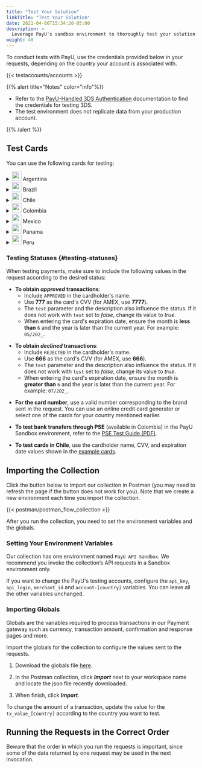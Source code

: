 ```yaml
---
title: "Test Your Solution"
linkTitle: "Test Your Solution"
date: 2021-04-06T15:34:20-05:00
description: >
  Leverage PayU's sandbox environment to thoroughly test your solution before transitioning to the live environment, where real payments and transactions take place.
weight: 40
---
```

<script>
  function openTarget() {
    var hash = location.hash.substring(1);
    if(hash) {
      var details = document.getElementById(hash);
    } 
    if(details && details.tagName.toLowerCase() === 'details') {
      details.open = true;
      details.scrollIntoView(true);
    }
  }
  window.addEventListener('DOMContentLoaded', openTarget);
</script>
To conduct tests with PayU, use the credentials provided below in your requests, depending on the country your account is associated with.  

{{< testaccounts/accounts >}}

{{% alert title="Notes" color="info"%}}

* Refer to the <a href="https://developers.payulatam.com/latam/en/docs/services/3dsauthentication/payu-handled-3ds-authentication.html#testing-the-3ds-authentication" target="_blank">PayU-Handled 3DS Authentication</a> documentation to find the credentials for testing 3DS.
* The test environment does not replicate data from your production account.

{{% /alert %}}

## Test Cards

You can use the following cards for testing:

<details id="argentina">
<summary><img src="/assets/Argentina.png" width="25px"/> Argentina</summary>

| Card                       | Number                              |
|----------------------------|-------------------------------------|
| **AMEX Credit Card**       | 376414000000009                     |
| **ARGENCARD Credit Card**  | 5011050000000001                    |
| **CABAL Credit Card**      | 5896570000000008                    |
| **CENCOSUD Credit Card**   | 6034930000000005 - 5197670000000002 |
| **DINERS Credit Card**     | 36481400000006                      |
| **MASTERCARD Credit Card** | 5399090000000009                    |
| **NARANJA Credit Card**    | 5895620000000002                    |
| **SHOPPING Credit Card**   | 6034880000000051                    |
| **VISA Credit Card**       | 4850110000000000 - 4036820000000001 |
| **VISA Debit Card**        | 4517730000000000                    |

</details>
<details id="brazil">
<summary><img src="/assets/Brasil.png" width="25px"/> Brazil</summary>

| Card                       | Number               | Expiration Date | CVV  |
|----------------------------|----------------------|-----------------|------|
| **AMEX Credit Card**       | 371341553758128      | 2035/01        | 1234 |
| **DINERS Credit Card**     | 36490101441625       | 2035/01        | 123  |
| **ELO Credit Card**        | 4389351648020055  <br> 4389358876174389 | 2035/01 | 123 |
| **HIPERCARD Credit Card**  | 6062825624254001     | 2035/01        | 123  |
| **MASTERCARD Credit Card** | 5448280000000007 <br> 2223020000000005 <br> 2223000250000004 | 2035/01 | 123  |
| **VISA Credit Card**       | 4235647728025682  <br> 4895370010000005  | 2035/01        | 123  |

</details>
<details id="chile">
<summary><img src="/assets/Chile.png" width="25px"/> Chile</summary>

<table>
<thead>
  <tr>
    <th>Card</th>
    <th>Number</th>
    <th>Cardholder</th>
    <th>CVV</th>
    <th>Expiration date</th>
  </tr>
</thead>
<tbody>
  <tr>
    <td><b>AMEX Credit Card</b></td>
    <td>377825000000005</td>
    <td colspan="3" rowspan="2" style="vertical-align:middle"><a href="#testing-status">Follow the testing values according to the expected result.</a></td>
  </tr>
  <tr>
    <td><b> DINERS Credit Card</b></td>
    <td>36525200000002</td>
  </tr>
  <tr>
    <td><b>MASTERCARD Credit Card</b></td>
    <td>5457210001000019</td>
    <td>BKN_DMC_001</td>
    <td>300</td>
    <td>12/25</td>
  </tr>
  <tr>
    <td><b>MASTERCARD Debit Card</b></td>
    <td>5204730000001003</td>
    <td>BKN_MCS_001</td>
    <td>100</td>
    <td>12/25</td>
  </tr>
  <tr>
    <td><b>MASTERCARD Prepaid Card</b></td>
    <td>5185540320000012</td>
    <td>BKN_DMC_001</td>
    <td>001</td>
    <td>12/25</td>
  </tr>
  <tr>
    <td><b>VISA Credit Card</b></td>
    <td>4761340000000035</td>
    <td>VISA_GLOBAL_3</td>
    <td>846</td>
    <td>12/27</td>
  </tr>
  <tr>
    <td><b>VISA International Card</b></td>
    <td>4005520000000129</td>
    <td>VISA_ECOMMERCE_03</td>
    <td>921</td>
    <td>12/27</td>
  </tr>
  <tr>
    <td><b>VISA Dedit Card</b></td>
    <td>4761340000000050</td>
    <td>VISA_GLOBAL_5</td>
    <td>846</td>
    <td>12/27</td>
  </tr>
</tbody>
</table>

</details>
<details id="colombia">
<summary><img src="/assets/Colombia.png" width="25px"/> Colombia</summary>

| Card                       | Number                                                                |
|----------------------------|-----------------------------------------------------------------------|
| **AMEX Credit Card**       | 377813000000001 - 377847626810864 - 376402004977124 - 376414000000009 |
| **CODENSA Credit Card**    | 5907120000000009                                                      |
| **CRM Credit Card**        | 5282096712463427                                                      |
| **DAVIVIENDA Credit Card** | 5247081012761500                                                      |
| **DINERS Credit Card**     | 36032400000007 - 36032404150519 - 36032440201896                      |
| **MASTERCARD Credit Card** | 5471300000000003 - 5120697176068275                                   |
| **NEQUI Credit Card**      | 4093551018099251                                                      |
| **VISA Credit Card**       | 4097440000000004 - 4037997623271984 - 4111111111111111                |
| **VISA Debit Card**        | 4509420000000008                                                      |

</details>
<details id="mexico">
<summary><img src="/assets/Mexico.png" width="25px"/> Mexico</summary>

| Card                       | Number                               |
|----------------------------|--------------------------------------|
| **AMEX Credit Card**       | 376675000000005                      |
| **MASTERCARD Credit Card** | 5491380000000001                    |
| **MASTERCARD Debit Card**  | 5256780000000007                     |
| **VISA Credit Card**       | 4268070000000002                     |
| **VISA Debit Card**        | 4415490000000004                     |

</details>
<details id="panama">
<summary><img src="/assets/Panama.png" width="25px"/> Panama</summary>

| Card                       | Number                               |
|----------------------------|--------------------------------------|
| **MASTERCARD Credit Card** | 5455040000000005                     |
| **VISA Credit Card**       | 4723030000000005                     |

</details>
<details id="peru">
<summary><img src="/assets/Peru.png" width="25px"/> Peru</summary>

| Card                       | Number                               |
|----------------------------|--------------------------------------|
| **AMEX Credit Card**       | 377753000000009                      |
| **DINERS Credit Card**     | 36239200000000                       |
| **MASTERCARD Credit Card** | 5491610000000001                     |
| **MASTERCARD Debit Card**  | 5236930000000003                     |
| **VISA Credit Card**       | 4907840000000005 - 4634010000000005  |
| **VISA Debit Card**        | 4557880000000004                     |

</details>

### Testing Statuses {#testing-statuses}

When testing payments, make sure to include the following values in the request according to the desired status:

* **To obtain _approved_ transactions**: 
  - Include `APPROVED` in the cardholder's name.
  - Use **777** as the card's CVV (for AMEX, use **7777**).
  - The `test` parameter and the description also influence the status. If it does not work with `test` set to _false_, change its value to _true_.
  - When entering the card's expiration date, ensure the month is **less than** `6` and the year is later than the current year. For example: `05/202_`.
<p>

* **To obtain _declined_ transactions**: 
  - Include `REJECTED` in the cardholder's name.
  - Use **666** as the card's CVV (for AMEX, use **666**).
  - The `test` parameter and the description also influence the status. If it does not work with `test` set to _false_, change its value to _true_.
  - When entering the card's expiration date, ensure the month is **greater than** `6` and the year is later than the current year. For example: `07/202_`.

<!--* **To get _pending_ transactions**: 
  - Send `PENDING` in the name of the cardholder.
  - Send **777** in the CVV of the card (for AMEX, use **7777**).
  - Send the `test` parameter as _true_.
  - In the buyer and payer information, set the email as `manual-review-hub@email.com`.-->

* **For the card number**, use a valid number corresponding to the brand sent in the request. You can use an online credit card generator or select one of the cards for your country mentioned earlier.

* **To test bank transfers through PSE** (available in Colombia) in the PayU Sandbox environment, refer to the [PSE Test Guide (PDF)](/assets/pse-test-guide-v5-es.pdf).

* **To test cards in Chile**, use the cardholder name, CVV, and expiration date values shown in the <a href="#chile" id="linkcl" onclick="document.getElementById('chile').open = true;">example cards</a>.


## Importing the Collection

Click the button below to import our collection in Postman (you may need to refresh the page if the button does not work for you). Note that we create a new environment each time you import the collection.

{{< postman/postman_flow_collection >}} <!-- Buscar en la carpeta layouts/shortcodes -->
<br>

After you run the collection, you need to set the environment variables and the globals.

### Setting Your Environment Variables

Our collection has one environment named `PayU API Sandbox`. We recommend you invoke the collection’s API requests in a Sandbox environment only.

If you want to change the PayU's testing accounts, configure the `api_key`, `api_login`, `merchant_id` and `account-[country]` variables. You can leave all the other variables unchanged.

### Importing Globals

Globals are the variables required to process transactions in our Payment gateway such as currency, transaction amount, confirmation and response pages and more.

Import the globals for the collection to configure the values sent to the requests. 

1. Download the globals file <a href="/assets/globals/PayU%20Latam.postman_globals.json" download>here</a>.

2. In the Postman collection, click _**Import**_ next to your workspace name and locate the json file recently downloaded.

3. When finish, click _**Import**_.

To change the amount of a transaction, update the value for the `tx_value_[Country]` according to the country you want to test.

## Running the Requests in the Correct Order

Beware that the order in which you run the requests is important, since some of the data returned by one request may be used in the next invocation. 